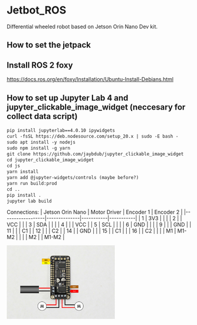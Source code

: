 # Jetbot_ROS

Differential wheeled robot based on Jetson Orin Nano Dev kit.

## How to set the jetpack

## Install ROS 2 foxy

https://docs.ros.org/en/foxy/Installation/Ubuntu-Install-Debians.html

## How to set up Jupyter Lab 4 and jupyter_clickable_image_widget (neccesary for collect data script)
```
pip install jupyterlab==4.0.10 ipywidgets
curl -fsSL https://deb.nodesource.com/setup_20.x | sudo -E bash -
sudo apt install -y nodejs
sudo npm install -g yarn
git clone https://github.com/jaybdub/jupyter_clickable_image_widget
cd jupyter_clickable_image_widget
cd js
yarn install
yarn add @jupyter-widgets/controls (maybe before?)
yarn run build:prod
cd ..
pip install .
jupyter lab build
```

Connections:
| Jetson Orin Nano | Motor Driver | Encoder 1 | Encoder 2 |
|------------------|--------------|-----------|-----------|
| 1                | 3V3          |           |           |
| 2                |              | VCC       |           |
| 3                | SDA          |           |           |
| 4                |              |           | VCC       |
| 5                | SCL          |           |           |
| 6                | GND          |           |           |
| 9                |              |           | GND       |
| 11               |              |           | C1        |
| 12               |              |           | C2        |
| 14               |              | GND       |           |
| 15               |              | C1        |           |
| 16               |              | C2        |           |
|                  | M1           | M1-M2     |           |
|                  | M2           |           | M1-M2     |

<img src="image.png" alt="motor_driver" height="200"/>



